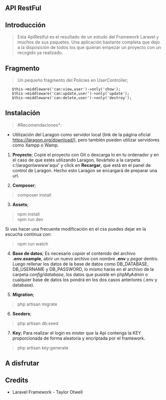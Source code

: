 ## API RestFul

## Introducción

>Esta ApiRestful es el resultado de un estudo del Framework Laravel y muchos de sus paquetes. Una aplicación bastante completa que dejo a la disposición de todos los que quieran empezar un proyecto con un recogido ya realizado. 

## Fragmento


>Un pequeño fragmento del Policies en UserController;

       $this->middleware('can:view,user')->only('show');
       $this->middleware('can:update,user')->only('update');
       $this->middleware('can:delete,user')->only('destroy'); 



## Instalación

>#Recomendaciones*:
- Utilización del Laragon como servidor local (link de la página oficial https://laragon.org/download/), pero también pueden utilizar servidores como Xampp o Wamp.

1. **Proyecto**; Copie el proyecto con Git o descarga lo en tu ordenador y en el caso de que estés utilizando Laragon, llevártelo a la carpeta c:\laragon\wwww\'aqui' y click en **Recargar**, que está en el panel de control de Laragon. Hecho esto Laragon se encargará de preparar una url.

2. **Composer**;
> composer install

3. **Assets**;
>npm install      
npm run dev

 Si vas hacer una frecuente modificación en el css puedes dejar en la escucha continua con:
>npm run watch

4. **Base de datos**;
Es necesario *copia*r el contenido del archivo **.env.example**, abrir un nuevo archivo con nombre **.env** y *pegar* dentro. Luego rellenar los datos de la base de datos como DB_DATABASE, DB_USERNAME y DB_PASSWORD, lo mismo harás en el archivo de la carpeta *config/database*, los datos que pusiste en phpMyAdmin o cualquier base de datos los pondrá en los dos casos anteriores (.env y database).

5. **Migration**;
>php artisan migrate

6. **Seeders**;
>php artisan db:seed

7. **Key**;
Para realizar el login es mister que la Api contenga la KEY proporcionada de forma aleatoria y encriptada por el framework.
>php artisan key:generate 

## A disfrutar

## Credits
 - Laravel Framework - Taylor Otwell 